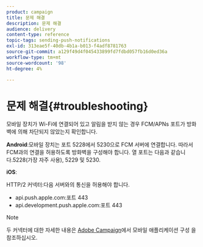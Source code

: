 ```yaml
---
product: campaign
title: 문제 해결
description: 문제 해결
audience: delivery
content-type: reference
topic-tags: sending-push-notifications
exl-id: 313eae5f-40db-4b1a-b013-f4adf8781763
source-git-commit: a129f49d4f045433899fd7fdbd057fb16d0ed36a
workflow-type: tm+mt
source-wordcount: '98'
ht-degree: 4%

---
```


# 문제 해결{#troubleshooting}

모바일 장치가 Wi-Fi에 연결되어 있고 알림을 받지 않는 경우 FCM/APNs 포트가 방화벽에 의해 차단되지 않았는지 확인합니다.

**Android**:모바일 장치는 포트 5228에서 5230으로 FCM 서버에 연결합니다. 따라서 FCM과의 연결을 허용하도록 방화벽을 구성해야 합니다. 열 포트는 다음과 같습니다.5228(가장 자주 사용), 5229 및 5230.

**iOS**:

HTTP/2 커넥터:다음 서버와의 통신을 허용해야 합니다.

* api.push.apple.com:포트 443
* api.development.push.apple.com:포트 443

>[!NOTE]
>
>두 커넥터에 대한 자세한 내용은 [Adobe Campaign](configuring-the-mobile-application.md)에서 모바일 애플리케이션 구성 을 참조하십시오.

